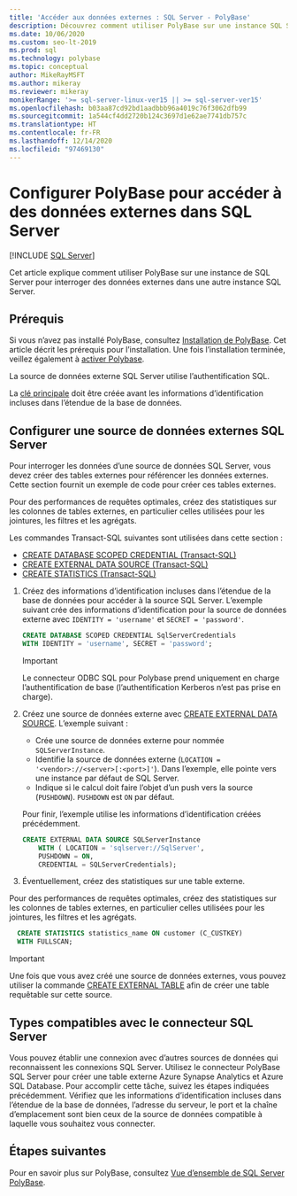 ```yaml
---
title: 'Accéder aux données externes : SQL Server - PolyBase'
description: Découvrez comment utiliser PolyBase sur une instance SQL Server pour interroger des données externes dans une autre instance SQL Server. Créez des tables externes pour référencer des données externes.
ms.date: 10/06/2020
ms.custom: seo-lt-2019
ms.prod: sql
ms.technology: polybase
ms.topic: conceptual
author: MikeRayMSFT
ms.author: mikeray
ms.reviewer: mikeray
monikerRange: '>= sql-server-linux-ver15 || >= sql-server-ver15'
ms.openlocfilehash: b03aa87cd92bd1aadbbb96a4019c76f3062dfb99
ms.sourcegitcommit: 1a544cf4dd2720b124c3697d1e62ae7741db757c
ms.translationtype: HT
ms.contentlocale: fr-FR
ms.lasthandoff: 12/14/2020
ms.locfileid: "97469130"
---
```

# <a name="configure-polybase-to-access-external-data-in-sql-server"></a>Configurer PolyBase pour accéder à des données externes dans SQL Server

 [!INCLUDE [SQL Server](../../includes/applies-to-version/sqlserver.md)]

Cet article explique comment utiliser PolyBase sur une instance de SQL Server pour interroger des données externes dans une autre instance SQL Server.

## <a name="prerequisites"></a>Prérequis

Si vous n’avez pas installé PolyBase, consultez [Installation de PolyBase](polybase-installation.md). Cet article décrit les prérequis pour l’installation. Une fois l’installation terminée, veillez également à [activer Polybase](polybase-installation.md#enable).

La source de données externe SQL Server utilise l’authentification SQL.

La [clé principale](../../t-sql/statements/create-master-key-transact-sql.md) doit être créée avant les informations d’identification incluses dans l’étendue de la base de données. 

## <a name="configure-a-sql-server-external-data-source"></a>Configurer une source de données externes SQL Server

Pour interroger les données d’une source de données SQL Server, vous devez créer des tables externes pour référencer les données externes. Cette section fournit un exemple de code pour créer ces tables externes.
 
Pour des performances de requêtes optimales, créez des statistiques sur les colonnes de tables externes, en particulier celles utilisées pour les jointures, les filtres et les agrégats.

Les commandes Transact-SQL suivantes sont utilisées dans cette section :

- [CREATE DATABASE SCOPED CREDENTIAL (Transact-SQL)](../../t-sql/statements/create-database-scoped-credential-transact-sql.md)
- [CREATE EXTERNAL DATA SOURCE (Transact-SQL)](../../t-sql/statements/create-external-data-source-transact-sql.md) 
- [CREATE STATISTICS (Transact-SQL)](../../t-sql/statements/create-statistics-transact-sql.md)

1. Créez des informations d’identification incluses dans l’étendue de la base de données pour accéder à la source SQL Server. L’exemple suivant crée des informations d’identification pour la source de données externe avec `IDENTITY = 'username'` et `SECRET = 'password'`.

    ```sql
    CREATE DATABASE SCOPED CREDENTIAL SqlServerCredentials
    WITH IDENTITY = 'username', SECRET = 'password';
    ```
   >[!IMPORTANT]
   >Le connecteur ODBC SQL pour Polybase prend uniquement en charge l’authentification de base (l’authentification Kerberos n’est pas prise en charge).

1. Créez une source de données externe avec [CREATE EXTERNAL DATA SOURCE](../../t-sql/statements/create-external-data-source-transact-sql.md). L’exemple suivant :

   - Crée une source de données externe pour nommée `SQLServerInstance`.
   - Identifie la source de données externe (`LOCATION = '<vendor>://<server>[:<port>]'`). Dans l’exemple, elle pointe vers une instance par défaut de SQL Server.
   - Indique si le calcul doit faire l’objet d’un push vers la source (`PUSHDOWN`). `PUSHDOWN` est `ON` par défaut.

   Pour finir, l’exemple utilise les informations d’identification créées précédemment.

    ```sql
    CREATE EXTERNAL DATA SOURCE SQLServerInstance
        WITH ( LOCATION = 'sqlserver://SqlServer',
        PUSHDOWN = ON,
        CREDENTIAL = SQLServerCredentials);
    ```

1. Éventuellement, créez des statistiques sur une table externe.

  Pour des performances de requêtes optimales, créez des statistiques sur les colonnes de tables externes, en particulier celles utilisées pour les jointures, les filtres et les agrégats.

  ```sql
    CREATE STATISTICS statistics_name ON customer (C_CUSTKEY)
    WITH FULLSCAN;
  ```

>[!IMPORTANT]
>Une fois que vous avez créé une source de données externes, vous pouvez utiliser la commande [CREATE EXTERNAL TABLE](../../t-sql/statements/create-external-table-transact-sql.md) afin de créer une table requêtable sur cette source.

## <a name="sql-server-connector-compatible-types"></a>Types compatibles avec le connecteur SQL Server

Vous pouvez établir une connexion avec d’autres sources de données qui reconnaissent les connexions SQL Server. Utilisez le connecteur PolyBase SQL Server pour créer une table externe Azure Synapse Analytics et Azure SQL Database. Pour accomplir cette tâche, suivez les étapes indiquées précédemment. Vérifiez que les informations d’identification incluses dans l’étendue de la base de données, l’adresse du serveur, le port et la chaîne d’emplacement sont bien ceux de la source de données compatible à laquelle vous souhaitez vous connecter.

## <a name="next-steps"></a>Étapes suivantes

Pour en savoir plus sur PolyBase, consultez [Vue d’ensemble de SQL Server PolyBase](polybase-guide.md).

